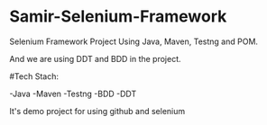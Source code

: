 # Samir-Selenium-Framework
Selenium Framework Project Using Java, Maven, Testng and POM.

And we are using DDT and BDD in the project.

#Tech Stach:

-Java
-Maven
-Testng
-BDD
-DDT

It's demo project for using github and selenium
